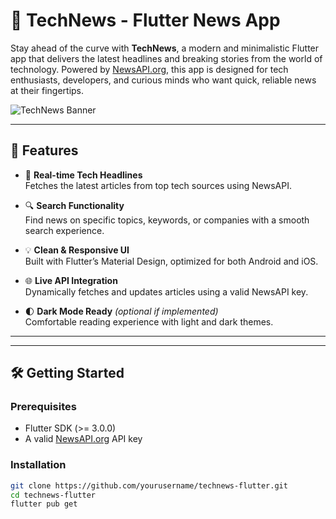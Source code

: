 # 📱 TechNews - Flutter News App

Stay ahead of the curve with **TechNews**, a modern and minimalistic Flutter app that delivers the latest headlines and breaking stories from the world of technology. Powered by [NewsAPI.org](https://newsapi.org), this app is designed for tech enthusiasts, developers, and curious minds who want quick, reliable news at their fingertips.

![TechNews Banner](https://i.imgur.com/EL0ePGe.png) <!-- Optional: Replace with your own banner image URL -->

---

## 🚀 Features

- 📰 **Real-time Tech Headlines**  
  Fetches the latest articles from top tech sources using NewsAPI.

- 🔍 **Search Functionality**  
  Find news on specific topics, keywords, or companies with a smooth search experience.

- 💡 **Clean & Responsive UI**  
  Built with Flutter’s Material Design, optimized for both Android and iOS.

- 🌐 **Live API Integration**  
  Dynamically fetches and updates articles using a valid NewsAPI key.

- 🌓 **Dark Mode Ready** *(optional if implemented)*  
  Comfortable reading experience with light and dark themes.

---



---

## 🛠️ Getting Started

### Prerequisites

- Flutter SDK (>= 3.0.0)
- A valid [NewsAPI.org](https://newsapi.org/register) API key

### Installation

```bash
git clone https://github.com/yourusername/technews-flutter.git
cd technews-flutter
flutter pub get



